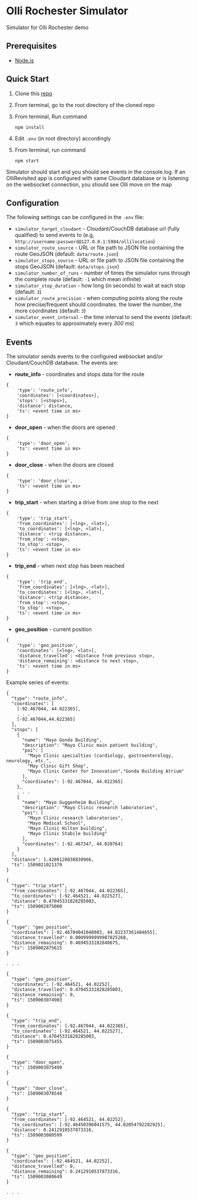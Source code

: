 # Olli Rochester Simulator

Simulator for Olli Rochester demo

## Prerequisites

* [Node.js](https://nodejs.org/en/download/)

## Quick Start

1. Clone this [repo](https://github.com/AccessibleOlli/olli-sim)
1. From terminal, go to the root directory of the cloned repo
1. From terminal, Run command

    `npm install`

1. Edit `.env` (in root directory) accordingly
1. From terminal,  run command

    `npm start`

Simulator should start and you should see events in the console.log. If an OlliRevisited app is configured with same Cloudant database or is listening on the websocket connection, you should see Olli move on the map

## Configuration

The following settings can be configured in the `.env` file:

* `simulator_target_cloudant` -  Cloudant/CouchDB database url (fully qualified) to send events to (e.g, `http://username:password@127.0.0.1:5984/ollilocation`)
* `simulator_route_source` - URL or file path to JSON file containing the route GeoJSON (default: `data/route.json`)
* `simulator_stops_source` - URL or file path to JSON file containing the stops GeoJSON (default: `data/stops.json`)
* `simulator_number_of_runs` - number of times the simulator runs through the complete route (default: `-1` which mean infinite)
* `simulator_stop_duration` - how long (in seconds) to wait at each stop (default: `3`)
* `simulator_route_precision` - when computing points along the route how precise/frequent should coordinates. the lower the number, the more coordinates (default: `3`)
* `simulator_event_interval` - the time interval to send the events (default: `3` which equates to approximately every _300 ms_)

## Events

The simulator sends events to the configured websocket and/or Cloudant/CouchDB database. The events are:

* __route_info__ - coordinates and stops data for the route

```
{
    'type': 'route_info',
    'coordinates': [<coordinates>],
    'stops': [<stops>],
    'distance': distance,
    'ts': <event time in ms>
}
```

* __door_open__ - when the doors are opened


```
{
    'type': 'door_open',
    'ts': <event time in ms>
}
```

* __door_close__ - when the doors are closed


```
{
    'type': 'door_close',
    'ts': <event time in ms>
}
```

* __trip_start__ - when starting a drive from one stop to the next

```
{
    'type': 'trip_start',
    'from_coordinates': [<lng>, <lat>],
    'to_coordinates': [<lng>, <lat>],
    'distance': <trip distance>,
    'from_stop': <stop>,
    'to_stop': <stop>,
    'ts': <event time in ms>
}
```

* __trip_end__ - when next stop has been reached

```
{
    'type': 'trip_end',
    'from_coordinates': [<lng>, <lat>],
    'to_coordinates': [<lng>, <lat>],
    'distance': <trip distance>,
    'from_stop': <stop>,
    'to_stop': <stop>,
    'ts': <event time in ms>
}
```

* __geo_position__ - current position

```
{
    'type': 'geo_position',
    'coordinates': [<lng>, <lat>],
    'distance_travelled': <distance from previous stop>,
    'distance_remaining': <distance to next stop>,
    'ts': <event time in ms>
}
```

Example series of events:

```
{
  "type": "route_info",
  "coordinates": [
    [-92.467044, 44.022365],
    . . .
    [-92.467044,44.022365]
  ],
  "stops": [
    {
      "name": "Mayo Gonda Building",
      "description": "Mayo Clinic main patient building",
      "poi": [
        "Mayo Clinic specialties (cardiology, gastroenterology, neurology, etc.",
        "May Clinic Gift Shop",
        "Mayo Clinic Center for Innovation","Gonda Building Atrium"
      ],
      "coordinates": [-92.467044, 44.022365]
    },
    . . .
    {
      "name": "Mayo Guggenheim Building",
      "description": "Mayo Clinic research laboratories",
      "poi": [
        "Mayo Clinic research laboratories",
        "Mayo Medical School",
        "Mayo Clinic Hilton building",
        "Mayo Clinic Stabile building"
      ],
      "coordinates": [-92.467347, 44.020764]
    }
  ],
  "distance": 1.4280120038830966,
  "ts": 1509021021379
}

{
  "type": "trip_start",
  "from_coordinates": [-92.467044, 44.022365],
  "to_coordinates": [-92.464521, 44.022527],
  "distance": 0.47045331828285003,
  "ts": 1509002875000
}

{
  "type": "geo_position",
  "coordinates": [-92.46704041048083, 44.02237361484655],
  "distance_travelled": 0.0009999999987825268,
  "distance_remaining": 0.4694533182840675,
  "ts": 1509002875615
}

. . .

{
  "type": "geo_position",
  "coordinates": [-92.464521, 44.02252],
  "distance_travelled": 0.47045331828285003,
  "distance_remaining": 0,
  "ts": 1509003074903
}

{
  "type": "trip_end",
  "from_coordinates": [-92.467044, 44.022365],
  "to_coordinates": [-92.464521, 44.022527],
  "distance": 0.47045331828285003,
  "ts": 1509003075455
}

{
  "type": "door_open",
  "ts": 1509003075499
}

{
  "type": "door_close",
  "ts": 1509003078548
}

{
  "type": "trip_start",
  "from_coordinates": [-92.464521, 44.02252],
  "to_coordinates": [-92.46450396041575, 44.02054792282925],
  "distance": 0.2412910537873316,
  "ts": 1509003080599
}

{
  "type": "geo_position",
  "coordinates": [-92.464521, 44.02252],
  "distance_travelled": 0,
  "distance_remaining": 0.2412910537873316,
  "ts": 1509003080649
}

. . .
```
